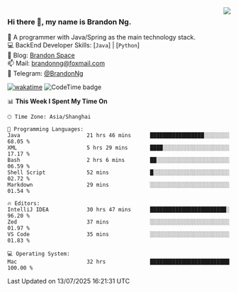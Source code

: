 <img  align="right" src="https://github-readme-stats-brandon0824.vercel.app/api/top-langs/?username=brandon0824&layout=compact">

### Hi there 👋, my name is Brandon Ng.

🌱 A programmer with Java/Spring as the main technology stack.  
💻 BackEnd Developer Skills: [`Java`] | [`Python`]  
📝 Blog: [Brandon Space](https://blog.brandonng.cc)  
📫 Mail: brandonng@foxmail.com  
📰 Telegram: [@BrandonNg](https://t.me/BrandonNg24)  

[![wakatime](https://wakatime.com/badge/user/940cafbf-f9d5-4b24-9a07-19bb072f52bb.svg)](https://wakatime.com/@940cafbf-f9d5-4b24-9a07-19bb072f52bb)
![CodeTime badge](https://img.shields.io/endpoint?style=flat-square&url=https%3A%2F%2Fapi.codetime.dev%2Fshield%3Fid%3D128%26project%3D%26in%3D604800000)

<!--START_SECTION:waka-->
📊 **This Week I Spent My Time On** 

```text
🕑︎ Time Zone: Asia/Shanghai

💬 Programming Languages: 
Java                     21 hrs 46 mins      █████████████████░░░░░░░░   68.05 % 
XML                      5 hrs 29 mins       ████░░░░░░░░░░░░░░░░░░░░░   17.17 % 
Bash                     2 hrs 6 mins        ██░░░░░░░░░░░░░░░░░░░░░░░   06.59 % 
Shell Script             52 mins             █░░░░░░░░░░░░░░░░░░░░░░░░   02.72 % 
Markdown                 29 mins             ░░░░░░░░░░░░░░░░░░░░░░░░░   01.54 % 

🔥 Editors: 
IntelliJ IDEA            30 hrs 47 mins      ████████████████████████░   96.20 % 
Zed                      37 mins             ░░░░░░░░░░░░░░░░░░░░░░░░░   01.97 % 
VS Code                  35 mins             ░░░░░░░░░░░░░░░░░░░░░░░░░   01.83 % 

💻 Operating System: 
Mac                      32 hrs              █████████████████████████   100.00 % 
```


 Last Updated on 13/07/2025 16:21:31 UTC
<!--END_SECTION:waka-->
